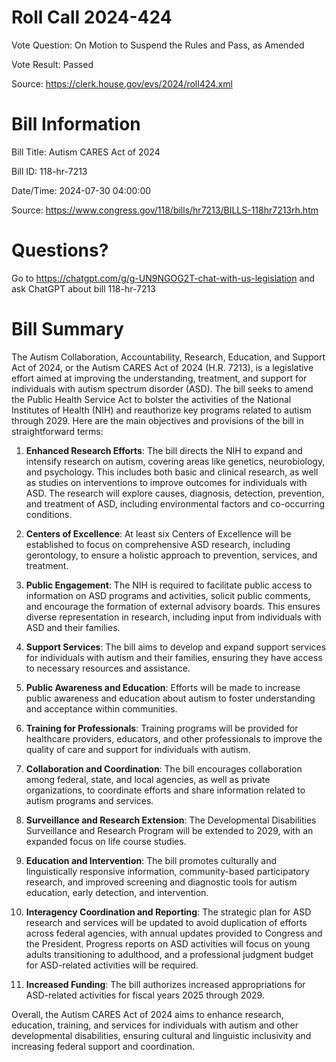 # Roll Call 2024-424

Vote Question: On Motion to Suspend the Rules and Pass, as Amended

Vote Result: Passed

Source: https://clerk.house.gov/evs/2024/roll424.xml

# Bill Information

Bill Title: Autism CARES Act of 2024

Bill ID: 118-hr-7213

Date/Time: 2024-07-30 04:00:00

Source: https://www.congress.gov/118/bills/hr7213/BILLS-118hr7213rh.htm

# Questions?

Go to https://chatgpt.com/g/g-UN9NGOG2T-chat-with-us-legislation and ask ChatGPT about bill 118-hr-7213

# Bill Summary
The Autism Collaboration, Accountability, Research, Education, and Support Act of 2024, or the Autism CARES Act of 2024 (H.R. 7213), is a legislative effort aimed at improving the understanding, treatment, and support for individuals with autism spectrum disorder (ASD). The bill seeks to amend the Public Health Service Act to bolster the activities of the National Institutes of Health (NIH) and reauthorize key programs related to autism through 2029. Here are the main objectives and provisions of the bill in straightforward terms:

1. **Enhanced Research Efforts**: The bill directs the NIH to expand and intensify research on autism, covering areas like genetics, neurobiology, and psychology. This includes both basic and clinical research, as well as studies on interventions to improve outcomes for individuals with ASD. The research will explore causes, diagnosis, detection, prevention, and treatment of ASD, including environmental factors and co-occurring conditions.

2. **Centers of Excellence**: At least six Centers of Excellence will be established to focus on comprehensive ASD research, including gerontology, to ensure a holistic approach to prevention, services, and treatment.

3. **Public Engagement**: The NIH is required to facilitate public access to information on ASD programs and activities, solicit public comments, and encourage the formation of external advisory boards. This ensures diverse representation in research, including input from individuals with ASD and their families.

4. **Support Services**: The bill aims to develop and expand support services for individuals with autism and their families, ensuring they have access to necessary resources and assistance.

5. **Public Awareness and Education**: Efforts will be made to increase public awareness and education about autism to foster understanding and acceptance within communities.

6. **Training for Professionals**: Training programs will be provided for healthcare providers, educators, and other professionals to improve the quality of care and support for individuals with autism.

7. **Collaboration and Coordination**: The bill encourages collaboration among federal, state, and local agencies, as well as private organizations, to coordinate efforts and share information related to autism programs and services.

8. **Surveillance and Research Extension**: The Developmental Disabilities Surveillance and Research Program will be extended to 2029, with an expanded focus on life course studies.

9. **Education and Intervention**: The bill promotes culturally and linguistically responsive information, community-based participatory research, and improved screening and diagnostic tools for autism education, early detection, and intervention.

10. **Interagency Coordination and Reporting**: The strategic plan for ASD research and services will be updated to avoid duplication of efforts across federal agencies, with annual updates provided to Congress and the President. Progress reports on ASD activities will focus on young adults transitioning to adulthood, and a professional judgment budget for ASD-related activities will be required.

11. **Increased Funding**: The bill authorizes increased appropriations for ASD-related activities for fiscal years 2025 through 2029.

Overall, the Autism CARES Act of 2024 aims to enhance research, education, training, and services for individuals with autism and other developmental disabilities, ensuring cultural and linguistic inclusivity and increasing federal support and coordination.
